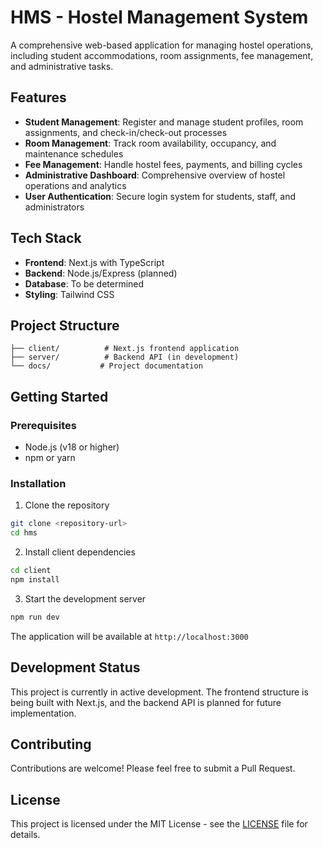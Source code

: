 # HMS - Hostel Management System

A comprehensive web-based application for managing hostel operations, including student accommodations, room assignments, fee management, and administrative tasks.

## Features

- **Student Management**: Register and manage student profiles, room assignments, and check-in/check-out processes
- **Room Management**: Track room availability, occupancy, and maintenance schedules
- **Fee Management**: Handle hostel fees, payments, and billing cycles
- **Administrative Dashboard**: Comprehensive overview of hostel operations and analytics
- **User Authentication**: Secure login system for students, staff, and administrators

## Tech Stack

- **Frontend**: Next.js with TypeScript
- **Backend**: Node.js/Express (planned)
- **Database**: To be determined
- **Styling**: Tailwind CSS

## Project Structure

```
├── client/          # Next.js frontend application
├── server/          # Backend API (in development)
└── docs/           # Project documentation
```

## Getting Started

### Prerequisites

- Node.js (v18 or higher)
- npm or yarn

### Installation

1. Clone the repository
```bash
git clone <repository-url>
cd hms
```

2. Install client dependencies
```bash
cd client
npm install
```

3. Start the development server
```bash
npm run dev
```

The application will be available at `http://localhost:3000`

## Development Status

This project is currently in active development. The frontend structure is being built with Next.js, and the backend API is planned for future implementation.

## Contributing

Contributions are welcome! Please feel free to submit a Pull Request.

## License

This project is licensed under the MIT License - see the [LICENSE](LICENSE) file for details.



